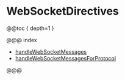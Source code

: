 <a id="websocketdirectives"></a>
# WebSocketDirectives

@@toc { depth=1 }

@@@ index

* [handleWebSocketMessages](handleWebSocketMessages.md)
* [handleWebSocketMessagesForProtocol](handleWebSocketMessagesForProtocol.md)

@@@